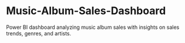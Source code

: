 # Music-Album-Sales-Dashboard
Power BI dashboard analyzing music album sales with insights on sales trends, genres, and artists.
